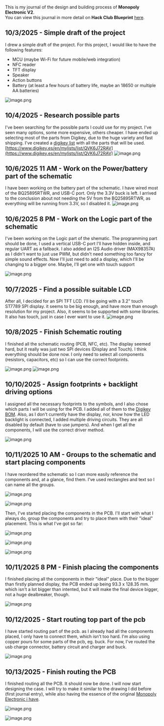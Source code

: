 <!--
  ===================    !!READ THIS NOTICE!!   ====================
  DO NOT edit this file manually. Your changes WILL BE OVERWRITTEN!
  This journal is auto generated and updated by Hack Club Blueprint.
  To edit this file, please edit your journal entries on Blueprint.
  ==================================================================
-->

This is my journal of the design and building process of **Monopoly Electronic V2**.  
You can view this journal in more detail on **Hack Club Blueprint** [here](https://blueprint.hackclub.com/projects/95).


## 10/3/2025 - Simple draft of the project  

I drew a simple draft of the project. 
For this project, I would like to have the following features:
- MCU (maybe Wi-Fi for future mobile/web integration)
- NFC reader
- TFT display
- Speaker
- Action buttons
- Battery (at least a few hours of battery life, maybe an 18650 or multiple AA batteries)

![image.png](https://blueprint.hackclub.com/user-attachments/blobs/redirect/eyJfcmFpbHMiOnsiZGF0YSI6MjIzLCJwdXIiOiJibG9iX2lkIn19--acec19ab62acca159d49ddfaf8dba7544f570d4d/image.png)
  

## 10/4/2025 - Research possible parts  

I've been searching for the possible parts I could use for my project. I've seen many options, some more expensive, others cheaper. I have ended up selecting most of the parts from Digikey, due to the huge variety and fast shipping.
I've created a [digikey list](https://www.digikey.es/en/mylists/list/QVK6J72RAV) with all the parts that will be used.
[https://www.digikey.es/en/mylists/list/QVK6J72RAV](https://www.digikey.es/en/mylists/list/QVK6J72RAV)
![image.png](https://blueprint.hackclub.com/user-attachments/blobs/redirect/eyJfcmFpbHMiOnsiZGF0YSI6MzA4LCJwdXIiOiJibG9iX2lkIn19--0b9240eb16bade63ae4f7e63f3cec419b9b5fdcf/image.png)  

## 10/6/2025 11 AM - Work on the Power/battery part of the schematic  

I have been working on the battery part of the schematic.
I have wired most of the BQ25895RTWR, and USB-C port. Only the 3.3V buck is left.
I arrived to the conclusion about not needing the 5V from the BQ25895RTWR, as everything will be running from 3.3V, so I disabled it.
![image.png](https://blueprint.hackclub.com/user-attachments/blobs/redirect/eyJfcmFpbHMiOnsiZGF0YSI6NzE0LCJwdXIiOiJibG9iX2lkIn19--c7b7c4c570af7cf589eb0ea1267294ad9876ad36/image.png)

  

## 10/6/2025 8 PM - Work on the Logic part of the schematic  

I've been working on the Logic part of the shematic. The programming part should be done, I used a vertical USB-C port I'll have hidden inside, and regular UART as a fallback.
I also added an I2S Audio driver (MAX98357A) as I didn't want to just use PWM, but didn't need something too fancy for simple sound effects.
Now I'll just need to add a display, which I'll be changing to a bigger one. Maybe, I'll get one with touch support

![image.png](https://blueprint.hackclub.com/user-attachments/blobs/redirect/eyJfcmFpbHMiOnsiZGF0YSI6Nzk5LCJwdXIiOiJibG9iX2lkIn19--14abd72e738111fcc748ef354c70f33319b8ce4f/image.png)
  

## 10/7/2025 - Find a possible suitable LCD  

After all, I decided for an SPI TFT LCD. I'll be going with a 3.2" touch ST7789 SPI display. it seems to be big enough, and have more than enough resolution for my project. Also, it seems to be supported with some libraries.
It also has touch, just in case I ever want to use it.
![image.png](https://blueprint.hackclub.com/user-attachments/blobs/proxy/eyJfcmFpbHMiOnsiZGF0YSI6OTY1LCJwdXIiOiJibG9iX2lkIn19--e2f55d6607eed39c33c7ea19f81d9cebff40fa22/image.png)
  

## 10/8/2025 - Finish Schematic routing  

I finished all the schematic routing (PCB, NFC, etc). The display seemed hard, but it really was just two SPI devices (Display and Touch).
I think everything should be done now. I only need to select all components (resistors, capacitors, etc) so I can use the correct footprints.

![image.png](https://blueprint.hackclub.com/user-attachments/blobs/proxy/eyJfcmFpbHMiOnsiZGF0YSI6MTA4OCwicHVyIjoiYmxvYl9pZCJ9fQ==--851f0ca7bfb8b735c6e7955ee2edeada2a1cd695/image.png)
![image.png](https://blueprint.hackclub.com/user-attachments/blobs/proxy/eyJfcmFpbHMiOnsiZGF0YSI6MTA4OSwicHVyIjoiYmxvYl9pZCJ9fQ==--1a8c17da541e9c366ac4a4dbd28944cfeae9f4e3/image.png)
  

## 10/10/2025 - Assign footprints + backlight driving options  

I assigned all the necessary footprints to the symbols, and I also chose which parts I will be using for the PCB. I added all of them to the [Digikey BOM](https://www.digikey.es/en/mylists/list/QVK6J72RAV).
Also, as I don't currently have the display, nor, know how the LED backlight is connected, I added multiple driving circuits. They are all disabled by default (have to use jumpers). And when I get all the components, I will use the correct driver method.

![image.png](https://blueprint.hackclub.com/user-attachments/blobs/proxy/eyJfcmFpbHMiOnsiZGF0YSI6MTQ4NywicHVyIjoiYmxvYl9pZCJ9fQ==--7fe742cb6c14c8efc263bc850236f809a692ff63/image.png)
  

## 10/11/2025 10 AM - Groups to the schematic and start placing components  

I have reordered the schematic so I can more easily reference the components and, at a glance, find them.
I've used rectangles and text so I can name all the groups.

![image.png](https://blueprint.hackclub.com/user-attachments/blobs/proxy/eyJfcmFpbHMiOnsiZGF0YSI6MTU3NywicHVyIjoiYmxvYl9pZCJ9fQ==--6e7ace9bdf1c9046635048352d9716276e22b387/image.png)

![image.png](https://blueprint.hackclub.com/user-attachments/blobs/proxy/eyJfcmFpbHMiOnsiZGF0YSI6MTU3OCwicHVyIjoiYmxvYl9pZCJ9fQ==--ea372246ca7c62c052cbfc1a7af73bf004b4cab7/image.png)

Then, I've started placing the components in the PCB. I'll start with what I always do, group the components and try to place them with their "ideal" placement.
This is what I've got so far:

![image.png](https://blueprint.hackclub.com/user-attachments/blobs/proxy/eyJfcmFpbHMiOnsiZGF0YSI6MTU3OSwicHVyIjoiYmxvYl9pZCJ9fQ==--80aae5e3bcd0e025523b0d84ad1c2acd3e3ac24c/image.png)

![image.png](https://blueprint.hackclub.com/user-attachments/blobs/proxy/eyJfcmFpbHMiOnsiZGF0YSI6MTU4MCwicHVyIjoiYmxvYl9pZCJ9fQ==--169d6b0445e7d9922d86b3a8f356d8ae49de6306/image.png)

![image.png](https://blueprint.hackclub.com/user-attachments/blobs/proxy/eyJfcmFpbHMiOnsiZGF0YSI6MTU4MSwicHVyIjoiYmxvYl9pZCJ9fQ==--b43b705a0e060a1ee9af0b758479d35e38313765/image.png)
  

## 10/11/2025 8 PM - Finish placing the components  

I finished placing all the components in their "ideal" place. Due to the bigger than firstly planned display, the PCB ended up being 93.3 x 128.35 mm. which isn't a lot bigger than intented, but it will make the final device bigger, not a huge dealbreaker, though.

![image.png](https://blueprint.hackclub.com/user-attachments/blobs/proxy/eyJfcmFpbHMiOnsiZGF0YSI6MTY1NywicHVyIjoiYmxvYl9pZCJ9fQ==--fa6d358dd0e507c90559cd601e89f6fd34f58029/image.png)
  

## 10/12/2025 - Start routing top part of the pcb  

I have started routing part of the pcb. as I already had all the components placed, I only have to connect them, which isn't too hard. I'm also using copper pours for some parts of the pcb, eg. buck.
For now, I've routed the usb charge connector, battery circuit and charger and buck.

![image.png](https://blueprint.hackclub.com/user-attachments/blobs/proxy/eyJfcmFpbHMiOnsiZGF0YSI6MTc3MywicHVyIjoiYmxvYl9pZCJ9fQ==--238f5ba1f21ce6e720fa20314c3cfcb254210f59/image.png)
  

## 10/13/2025 - Finish routing the PCB  

I finished routing all the PCB. It should now be done. I will now start designing the case. I will try to make it similar to the drawing I did before (first journal entry), while also having the essence of the original [Monopoly Electronic i have](https://imgs.search.brave.com/97KW8I4h7B_5Km5_sD36x9mR6GnvyAEScB285sH_O2Q/rs:fit:860:0:0:0/g:ce/aHR0cHM6Ly9pLmVi/YXlpbWcuY29tL2lt/YWdlcy9nLzBPQUFB/T1N3aEExbWx3Y0sv/cy1sMTYwMC5qcGc).

![image.png](https://blueprint.hackclub.com/user-attachments/blobs/proxy/eyJfcmFpbHMiOnsiZGF0YSI6MjAxMSwicHVyIjoiYmxvYl9pZCJ9fQ==--eb93eb7295dc2d28987609c5be605dc25ee0b98e/image.png)

![image.png](https://blueprint.hackclub.com/user-attachments/blobs/proxy/eyJfcmFpbHMiOnsiZGF0YSI6MjAxMiwicHVyIjoiYmxvYl9pZCJ9fQ==--01aa4716aa1cc6b3f2523bfb1cc3a741b3acdcf5/image.png)
  


